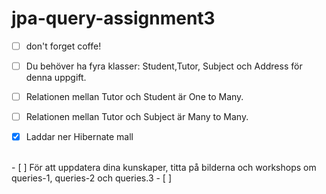 # jpa-query-assignment3

- [ ] don't forget coffe!

- [ ] Du behöver ha fyra klasser: Student,Tutor, Subject och Address för denna uppgift.
- [ ] Relationen mellan Tutor och Student är One to Many.
- [ ] Relationen mellan Tutor och Subject är Many to Many.
- [x] Laddar ner Hibernate mall
<br>
- [ ] För att uppdatera dina kunskaper, titta på bilderna och workshops om queries-1, queries-2 och queries.3
- [ ] 